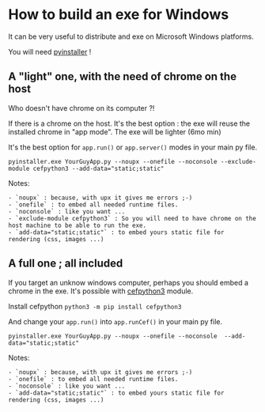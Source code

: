 # How to build an exe for Windows

It can be very useful to distribute and exe on Microsoft Windows platforms.

You will need [pyinstaller](https://www.pyinstaller.org/) !

## A "light" one, with the need of chrome on the host

Who doesn't have chrome on its computer ?!

If there is a chrome on the host. It's the best option : the exe will reuse the installed chrome in "app mode". The exe will be lighter (6mo min)

It's the best option for `app.run()` or `app.server()` modes in your main py file.

```
pyinstaller.exe YourGuyApp.py --noupx --onefile --noconsole --exclude-module cefpython3 --add-data="static;static"
```

Notes:

    - `noupx` : because, with upx it gives me errors ;-)
    - `onefile` : to embed all needed runtime files.
    - `noconsole` : like you want ...
    - `exclude-module cefpython3` : So you will need to have chrome on the host machine to be able to run the exe.
    - `add-data="static;static"` : to embed yours static file for rendering (css, images ...)

## A full one ; all included

If you target an unknow windows computer, perhaps you should embed a chrome in the exe. It's possible with [cefpython3](https://pypi.org/project/cefpython3/) module.

Install cefpython
```python3 -m pip install cefpython3```

And change your `app.run()` into `app.runCef()` in your main py file.

```
pyinstaller.exe YourGuyApp.py --noupx --onefile --noconsole  --add-data="static;static"
```

Notes:

    - `noupx` : because, with upx it gives me errors ;-)
    - `onefile` : to embed all needed runtime files.
    - `noconsole` : like you want ...
    - `add-data="static;static"` : to embed yours static file for rendering (css, images ...)

